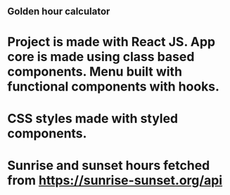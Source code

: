 ## Golden hour calculator

# Project is made with React JS. App core is made using class based components. Menu built with functional components with hooks.
# CSS styles made with styled components.

# Sunrise and sunset hours fetched from https://sunrise-sunset.org/api
